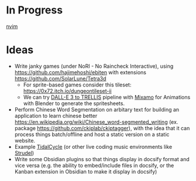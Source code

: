 # In Progress

[nvim](_tutorial/nvim.md ':include')

# Ideas

* Write janky games (under NoRI - No Raincheck Interactive), using https://github.com/hajimehoshi/ebiten with extensions https://github.com/SolarLune/Tetra3d
  *  For sprite-based games consider this tileset: https://0x72.itch.io/dungeontileset-ii
  *  We can try [DALL-E 3 to TRELLIS](https://trellis3d.github.io/) pipeline with [Mixamo](https://www.mixamo.com/) for Animations with Blender to generate the spritesheets.
* Perform Chinese Word Segmentation on arbitary text for building an application to learn chinese better https://en.wikipedia.org/wiki/Chinese_word-segmented_writing (ex. package https://github.com/ckiplab/ckiptagger), with the idea that it can process things batch/offline and host a static version on a static website.
* Example [TidalCycle](https://tidalcycles.org/) (or other live coding music environments like [Strudel](https://strudel.cc/))
* Write some Obsidian plugins so that things display in docsify format and vice versa (e.g. the ability to embed/include files in docsify, or the Kanban extension in Obsidian to make it display in docsify)
